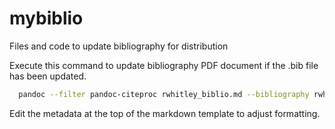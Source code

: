 # mybiblio
Files and code to update bibliography for distribution

Execute this command to update bibliography PDF document if the .bib file has been updated.

```bash
  pandoc --filter pandoc-citeproc rwhitley_biblio.md --bibliography rwhitley_pubs.bib -s -o rwhitley_biblio.pdf
```

Edit the metadata at the top of the markdown template to adjust formatting.
